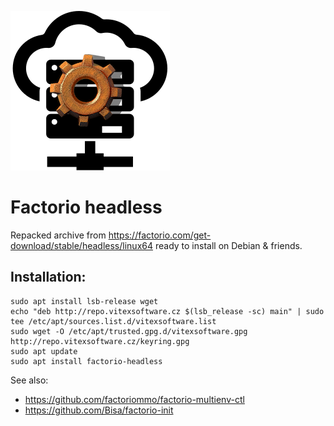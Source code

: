 ![icon](factorio-headless.png?raw=true)

Factorio headless
=============

Repacked archive from https://factorio.com/get-download/stable/headless/linux64 ready to install on Debian & friends.

Installation:
------------

```shell
sudo apt install lsb-release wget
echo "deb http://repo.vitexsoftware.cz $(lsb_release -sc) main" | sudo tee /etc/apt/sources.list.d/vitexsoftware.list
sudo wget -O /etc/apt/trusted.gpg.d/vitexsoftware.gpg http://repo.vitexsoftware.cz/keyring.gpg
sudo apt update
sudo apt install factorio-headless
```

See also:

 * https://github.com/factoriommo/factorio-multienv-ctl 
 * https://github.com/Bisa/factorio-init


